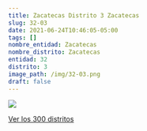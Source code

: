 ```yaml
---
title: Zacatecas Distrito 3 Zacatecas
slug: 32-03
date: 2021-06-24T10:46:05-05:00
tags: []
nombre_entidad: Zacatecas
nombre_distrito: Zacatecas
entidad: 32
distrito: 3
image_path: /img/32-03.png
draft: false
---
```


![](/img/32-03.png)

[Ver los 300 distritos](/docs/elecciones-2021)
